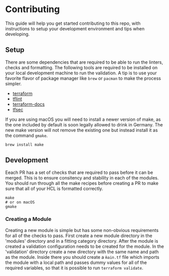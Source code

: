 # Contributing

This guide will help you get started contributing to this repo, with instructions to setup your
development environment and tips when developing.

## Setup

There are some dependencies that are required to be able to run the linters, checks and formatting.
The following tools are required to be installed on your local development machine to run the validation.
A tip is to use your favorite flavor of package manager like `brew` or `pacman` to make the
process simpler.
* [terraform](https://www.terraform.io/downloads.html)
* [tflint](https://github.com/terraform-linters/tflint)
* [terraform-docs](https://github.com/terraform-docs/terraform-docs)
* [tfsec](https://github.com/tfsec/tfsec)

If you are using macOS you will need to install a newer version of make, as the one included by default
is soon legally allowed to drink in Germany. The new make version will not remove the existing one
but instead install it as the command `gmake`.
```
brew install make
```

## Development

Eeach PR has a set of checks that are required to pass before it can be merged. This is to ensure consitency and stability in each
of the modules. You should run through all the make recipes before creating a PR to make sure that all of your HCL is formatted
correctly.
```
make
# or on macOS
gmake
```

### Creating a Module

Creating a new module is simple but has some non-obvious requirements for all of the checks to pass. First create a new module
directory in the 'modules' directory and in a fitting category directory. After the module is created a validation configuration
needs to be created for the module. In the 'validation' directory create a new directory with the same name and path as the module.
Inside there you should create a `m̀ain.tf` file which imports the module with a local path and passes dummy values for all of the
required variables, so that it is possible to run `terraform validate`.
